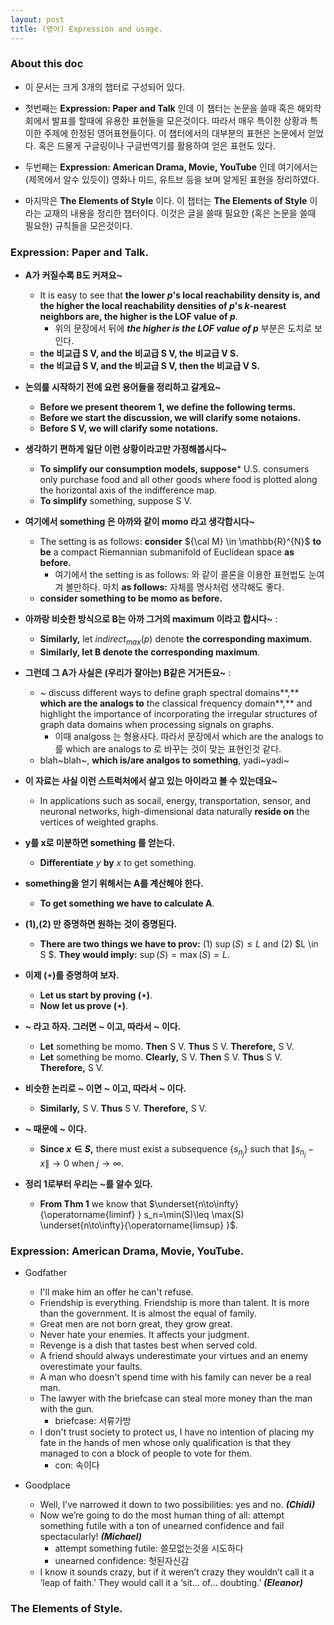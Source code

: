 ```yaml
---
layout: post
title: (영어) Expression and usage. 
---
```


### About this doc

- 이 문서는 크게 3개의 챕터로 구성되어 있다. 

- 첫번째는 **Expression: Paper and Talk** 인데 이 챕터는 논문을 쓸때 혹은 해외학회에서 발표를 할때에 유용한 표현들을 모은것이다. 따라서 매우 특이한 상황과 특이한 주제에 한정된 영어표현들이다. 이 챕터에서의 대부분의 표현은 논문에서 얻었다. 혹은 드물게 구글링이나 구글번역기를 활용하여 얻은 표현도 있다. 

- 두번째는 **Expression: American Drama, Movie, YouTube** 인데 여기에서는 (제목에서 알수 있듯이) 영화나 미드, 유트브 등을 보며 알게된 표현을 정리하였다. 

- 마지막은 **The Elements of Style** 이다. 이 챕터는 **The Elements of Style** 이라는 교재의 내용을 정리한 챕터이다. 이것은 글을 쓸때 필요한 (혹은 논문을 쓸때 필요한) 규칙들을 모은것이다. 

### Expression: Paper and Talk. 

- **A가 커질수록 B도 커져요~** 
  - It is easy to see that **the lower $p$'s local reachability density is, and the higher the local reachability densities of $p$'s $k$-nearest neighbors are, the higher is the LOF value of $p$**. 
    - 위의 문장에서 뒤에 ***the higher is the LOF value of $p$*** 부분은 도치로 보인다. 
  - **the 비교급 S V, and the 비교급 S V, the 비교급 V S.**
  - **the 비교급 S V, and the 비교급 S V, then the 비교급 V S.**

- **논의를 시작하기 전에 요런 용어들을 정리하고 갈게요~** 
  - **Before we present theorem 1, we define the following terms.** 
  - **Before we start the discussion, we will clarify some notaions.**
  - **Before S V, we will clarify some notations.** 

- **생각하기 편하게 일단 이런 상황이라고만 가정해봅시다~** 
  - **To simplify our consumption models, suppose*** U.S. consumers only purchase food and all other goods where food is plotted along the horizontal axis of the indifference map.
  - **To simplify** something, suppose S V. 

- **여기에서 something 은 아까와 같이 momo 라고 생각합시다~** 
  - The setting is as follows: **consider** ${\cal M} \in \mathbb{R}^{N}$ **to be** a compact Riemannian submanifold of Euclidean space **as before.**  
    - 여기에서 the setting is as follows: 와 같이 콜론을 이용한 표현법도 눈여겨 볼만하다. 마치 **as follows:** 자체를 명사처럼 생각해도 좋다. 
  - **consider something to be momo as before.** 
 
- **아까랑 비슷한 방식으로 B는 아까 그거의 maximum 이라고 합시다~** : 
  - **Similarly,** let $indirect_{max}(p)$ denote **the corresponding maximum.**
  - **Similarly, let B denote the corresponding maximum**. 

- **그런데 그 A가 사실은 (우리가 잘아는) B같은 거거든요~** : 
  - ~ discuss different ways to define graph spectral domains**,** **which are the analogs to** the classical frequency domain**,** and highlight the importance of incorporating the irregular structures of graph data domains when processing signals on graphs. 
    - 이때 analgoss 는 형용사다. 따라서 문장에서 which are the analogs to 를 which are analogs to 로 바꾸는 것이 맞는 표현인것 같다. 
  - blah~blah~, **which is/are analgos to something**, yadi~yadi~ 

- **이 자료는 사실 이런 스트럭처에서 살고 있는 아이라고 볼 수 있는데요~** 
  - In applications such as socail, energy, transportation, sensor, and neuronal networks, high-dimensional data naturally **reside on** the vertices of weighted graphs. 

- **y를 x로 미분하면 something 를 얻는다.** 
  - **Differentiate** $y$ **by** $x$ to get something. 

- **something을 얻기 위해서는 A를 계산해야 한다.** 
  - **To get something we have to calculate A**.

- **(1),(2) 만 증명하면 원하는 것이 증명된다.** 
  - **There are two things we have to prov:** (1) $\sup(S) \leq L$ and (2) $L \in S $. **They would imply:** $\sup(S) = \max(S) = L$.

- **이제 $(\star)$를  증명하여 보자.** 
  - **Let us start by proving $(\star)$**. 
  - **Now let us prove $(\star)$**. 

- **~ 라고 하자. 그러면 ~ 이고, 따라서 ~ 이다.**
  - **Let** something be momo. **Then** S V. **Thus** S V. **Therefore,** S V. 
  - **Let** something be momo. **Clearly,** S V. **Then** S V. **Thus** S V. **Therefore,** S V. 

- **비슷한 논리로 ~ 이면 ~ 이고, 따라서 ~ 이다.** 
  - **Similarly,** S V. **Thus** S V. **Therefore,** S V. 

- **~ 때문에 ~ 이다.** 
  - **Since $x \in S$,** there must exist a subsequence $\{s_{n_j}\}$ such that $\|s_{n_j}-x\| \to 0$ when $j\to \infty$. 
  
- **정리 1로부터 우리는 ~를 알수 있다.** 
  - **From Thm 1** we know that $\underset{n\to\infty}{\operatorname{liminf} } s_n=\min(S)\leq \max(S) \underset{n\to\infty}{\operatorname{limsup} }$. 

### Expression: American Drama, Movie, YouTube. 

- Godfather
  - I'll make him an offer he can't refuse.
  - Friendship is everything. Friendship is more than talent. It is more than the government. It is almost the equal of family.
  - Great men are not born great, they grow great.
  - Never hate your enemies. It affects your judgment.
  - Revenge is a dish that tastes best when served cold.
  - A friend should always underestimate your virtues and an enemy overestimate your faults.
  - A man who doesn't spend time with his family can never be a real man.
  - The lawyer with the briefcase can steal more money than the man with the gun.
    - briefcase: 서류가방
  - I don't trust society to protect us, I have no intention of placing my fate in the hands of men whose only qualification is that they managed to con a block of people to vote for them.
    - con: 속이다 

- Goodplace
  - Well, I’ve narrowed it down to two possibilities: yes and no. ***(Chidi)***
  - Now we’re going to do the most human thing of all: attempt something futile with a ton of unearned confidence and fail spectacularly! ***(Michael)***
    - attempt something futile: 쓸모없는것을 시도하다 
    - unearned confidence: 헛된자신감 
  - I know it sounds crazy, but if it weren’t crazy they wouldn’t call it a ‘leap of faith.’ They would call it a ‘sit… of… doubting.’ ***(Eleanor)***
  
 
### The Elements of Style.





